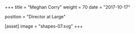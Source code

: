 +++
title = "Meghan Corry"
weight = 70
date = "2017-10-17"

position = "Director at Large"

[asset]
  image = "shapes-07.svg"
+++

